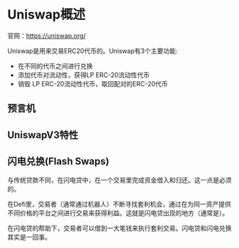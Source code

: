 # Uniswap概述

官网：<https://uniswap.org/>

Uniswap是用来交易ERC20代币的。Uniswap有3个主要功能:

- 在不同的代币之间进行兑换
- 添加代币对流动性，获得LP ERC-20流动性代币
- 销毁 LP ERC-20流动性代币，取回配对的ERC-20代币

## 预言机

## UniswapV3特性

## 闪电兑换(Flash Swaps)

与传统贷款不同，在闪电贷中，在一个交易里完成资金借入和归还。这一点是必须的。

在Defi里，交易者（通常通过机器人）不断寻找套利机会，通过在为同一资产提供不同价格的平台之间进行交易来获得利益。这就是闪电贷出现的地方（通常是）。

在闪电贷的帮助下，交易者可以借到一大笔钱来执行套利交易。闪电贷和闪电兑换其实是一回事。
